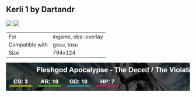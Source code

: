 ## Kerli 1 by Dartandr

<a href="https://github.com/cyperdark/osu-counters/releases/download/1.0.0/simplistic.by.jassper0.zip" target="_blank"><img height="35" src="https://img.shields.io/badge/Download_PP_Counter-67A564?style=for-the-badge&logo=cloud&logoColor=white" /></a>  <a href="https://github.com/Dartandr" target="_blank"><img height="35" src="https://img.shields.io/badge/github-000000?style=for-the-badge&logo=github&logoColor=white" /></a>  

|||
| ------------- | ------------- |
| For | ingame, obs-overlay
| Compatible with | gosu, tosu |
| Size |  794x124 |


<img src="/.github/images/kerli 1 by dartandr.jpg" /> 
